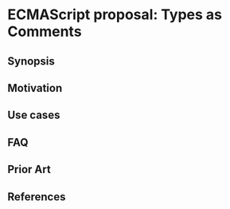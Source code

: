 # ECMAScript proposal: Types as Comments

## Synopsis

## Motivation

## Use cases

## FAQ

## Prior Art

## References
